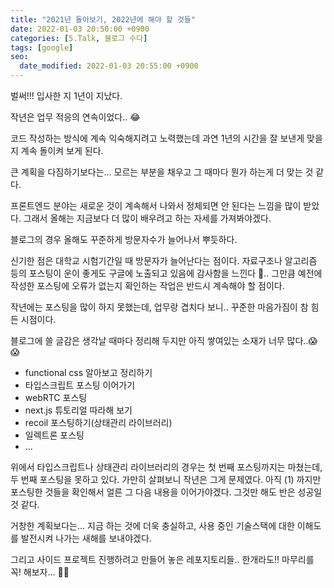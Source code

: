 ```yaml
---
title: "2021년 돌아보기, 2022년에 해야 할 것들"
date: 2022-01-03 20:50:00 +0900
categories: [5.Talk, 블로그 수다]
tags: [google]
seo:
  date_modified: 2022-01-03 20:55:00 +0900
---
```


벌써!!! 입사한 지 1년이 지났다.

작년은 업무 적응의 연속이었다.. 😂

코드 작성하는 방식에 계속 익숙해지려고 노력했는데
과연 1년의 시간을 잘 보낸게 맞을지 계속 돌이켜 보게 된다.

큰 계획을 다짐하기보다는... 모르는 부분을 채우고 그 때마다 뭔가 하는게 더 맞는 것 같다.

프론트엔드 분야는 새로운 것이 계속해서 나와서 정체되면 안 된다는 느낌을 많이 받았다. 그래서 올해는 지금보다 더 많이 배우려고 하는 자세를 가져봐야겠다.

블로그의 경우 올해도 꾸준하게 방문자수가 늘어나서 뿌듯하다.

신기한 점은 대학교 시험기간일 때 방문자가 늘어난다는 점이다. 자료구조나 알고리즘 등의 포스팅이 운이 좋게도 구글에 노출되고 있음에 감사함을 느낀다 🙏.. 그만큼 예전에 작성한 포스팅에 오류가 없는지 확인하는 작업은 반드시 계속해야 할 점이다.

작년에는 포스팅을 많이 하지 못했는데, 업무랑 겹치다 보니.. 꾸준한 마음가짐이 참 힘든 시점이다.

블로그에 쓸 글감은 생각날 때마다 정리해 두지만 아직 쌓여있는 소재가 너무 많다..😱😱

- functional css 알아보고 정리하기
- 타입스크립트 포스팅 이어가기
- webRTC 포스팅
- next.js 튜토리얼 따라해 보기
- recoil 포스팅하기(상태관리 라이브러리)
- 일렉트론 포스팅
- ...

위에서 타입스크립트나 상태관리 라이브러리의 경우는 첫 번째 포스팅까지는 마쳤는데,
두 번째 포스팅을 못하고 있다. 가만히 살펴보니 작년은 그게 문제였다. 아직 (1) 까지만 포스팅한 것들을 확인해서 얼른 그 다음 내용을 이어가야겠다. 그것만 해도 반은 성공일 것 같다.

거창한 계획보다는... 지금 하는 것에 더욱 충실하고, 사용 중인 기술스택에 대한 이해도를 발전시켜 나가는 새해를 보내야겠다.

그리고 사이드 프로젝트 진행하려고 만들어 놓은 레포지토리들.. 한개라도!! 마무리를 꼭! 해보자... 💪💪
